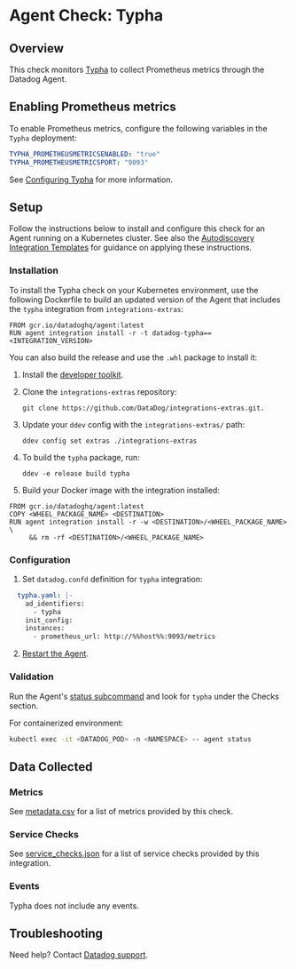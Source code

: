 # Agent Check: Typha

## Overview

This check monitors [Typha][1] to collect Prometheus metrics through the Datadog Agent.

## Enabling Prometheus metrics

To enable Prometheus metrics, configure the following variables in the `Typha` deployment:

```yaml
TYPHA_PROMETHEUSMETRICSENABLED: "true"
TYPHA_PROMETHEUSMETRICSPORT: "9093"
```

See [Configuring Typha][2] for more information.

## Setup

Follow the instructions below to install and configure this check for an Agent running on a Kubernetes cluster. See also the [Autodiscovery Integration Templates][3] for guidance on applying these instructions.

### Installation

To install the Typha check on your Kubernetes environment, use the following Dockerfile to build an updated version of the Agent that includes the `typha` integration from `integrations-extras`:

```
FROM gcr.io/datadoghq/agent:latest
RUN agent integration install -r -t datadog-typha==<INTEGRATION_VERSION>
```

You can also build the release and use the `.whl` package to install it:

1. Install the [developer toolkit][4].
2. Clone the `integrations-extras` repository:

   ```shell
   git clone https://github.com/DataDog/integrations-extras.git.
   ```

3. Update your `ddev` config with the `integrations-extras/` path:

   ```shell
   ddev config set extras ./integrations-extras
   ```

4. To build the `typha` package, run:

   ```shell
   ddev -e release build typha
   ```
5. Build your Docker image with the integration installed:

```
FROM gcr.io/datadoghq/agent:latest
COPY <WHEEL_PACKAGE_NAME> <DESTINATION>
RUN agent integration install -r -w <DESTINATION>/<WHEEL_PACKAGE_NAME> \
     && rm -rf <DESTINATION>/<WHEEL_PACKAGE_NAME>
```

### Configuration

1. Set `datadog.confd` definition for `typha` integration:

```yaml
  typha.yaml: |-
    ad_identifiers:
      - typha
    init_config:
    instances:
      - prometheus_url: http://%%host%%:9093/metrics
```

2. [Restart the Agent][6].

### Validation

Run the Agent's [status subcommand][5] and look for `typha` under the Checks section.

For containerized environment:

```sh
kubectl exec -it <DATADOG_POD> -n <NAMESPACE> -- agent status
```

## Data Collected

### Metrics

See [metadata.csv][7] for a list of metrics provided by this check.

### Service Checks

See [service_checks.json][8] for a list of service checks provided by this integration.

### Events

Typha does not include any events.

## Troubleshooting

Need help? Contact [Datadog support][9].

[1]: https://docs.tigera.io/calico/latest/reference/typha/
[2]: https://docs.tigera.io/calico/latest/reference/typha/configuration#general-configuration
[3]: https://docs.datadoghq.com/agent/kubernetes/integrations/
[4]: https://docs.datadoghq.com/developers/integrations/python
[5]: https://docs.datadoghq.com/agent/guide/agent-commands/#agent-status-and-information
[6]: https://docs.datadoghq.com/agent/guide/agent-commands/#start-stop-and-restart-the-agent
[7]: https://github.com/DataDog/integrations-extras/blob/master/typha/metadata.csv
[8]: https://github.com/DataDog/integrations-extras/blob/master/typha/assets/service_checks.json
[9]: https://docs.datadoghq.com/help/
